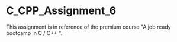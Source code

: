 # C_CPP_Assignment_6
This assignment is in reference of the premium course "A job ready bootcamp in C / C++ ".
